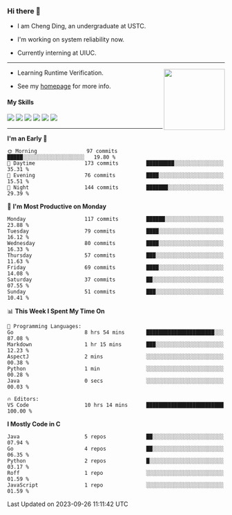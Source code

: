 ### Hi there 👋

* I am Cheng Ding, an undergraduate at USTC.
  
* I'm working on system reliability now.

* Currently interning at UIUC.

---

<img align="right" height="141" src="https://stats-of-repos-onds.vercel.app/api?username=IrisesD&theme=tokyonight&show_icons=true&count_private=true">

-  Learning Runtime Verification.

-  See my [homepage](https://irisesd.github.io) for more info.

#### My Skills

![](https://img.shields.io/badge/C++-65318e?logo=cplusplus&logoColor=fff)
![](https://img.shields.io/badge/Python-3e74a2?logo=python&logoColor=fff)
![](https://img.shields.io/badge/C-5654a2?logo=c&logoColor=fff)
![](https://img.shields.io/badge/Go-00aaff?logo=go&logoColor=fff)
![](https://img.shields.io/badge/Docker-0088ff?logo=docker&logoColor=fff)
![](https://img.shields.io/badge/Apache-D22128?logo=apache&logoColor=fff)

---
<!--START_SECTION:waka-->
**I'm an Early 🐤** 

```text
🌞 Morning                97 commits          █████░░░░░░░░░░░░░░░░░░░░   19.80 % 
🌆 Daytime                173 commits         █████████░░░░░░░░░░░░░░░░   35.31 % 
🌃 Evening                76 commits          ████░░░░░░░░░░░░░░░░░░░░░   15.51 % 
🌙 Night                  144 commits         ███████░░░░░░░░░░░░░░░░░░   29.39 % 
```
📅 **I'm Most Productive on Monday** 

```text
Monday                   117 commits         ██████░░░░░░░░░░░░░░░░░░░   23.88 % 
Tuesday                  79 commits          ████░░░░░░░░░░░░░░░░░░░░░   16.12 % 
Wednesday                80 commits          ████░░░░░░░░░░░░░░░░░░░░░   16.33 % 
Thursday                 57 commits          ███░░░░░░░░░░░░░░░░░░░░░░   11.63 % 
Friday                   69 commits          ████░░░░░░░░░░░░░░░░░░░░░   14.08 % 
Saturday                 37 commits          ██░░░░░░░░░░░░░░░░░░░░░░░   07.55 % 
Sunday                   51 commits          ███░░░░░░░░░░░░░░░░░░░░░░   10.41 % 
```


📊 **This Week I Spent My Time On** 

```text
💬 Programming Languages: 
Go                       8 hrs 54 mins       ██████████████████████░░░   87.08 % 
Markdown                 1 hr 15 mins        ███░░░░░░░░░░░░░░░░░░░░░░   12.23 % 
AspectJ                  2 mins              ░░░░░░░░░░░░░░░░░░░░░░░░░   00.38 % 
Python                   1 min               ░░░░░░░░░░░░░░░░░░░░░░░░░   00.28 % 
Java                     0 secs              ░░░░░░░░░░░░░░░░░░░░░░░░░   00.03 % 

🔥 Editors: 
VS Code                  10 hrs 14 mins      █████████████████████████   100.00 % 
```

**I Mostly Code in C** 

```text
Java                     5 repos             ██░░░░░░░░░░░░░░░░░░░░░░░   07.94 % 
Go                       4 repos             ██░░░░░░░░░░░░░░░░░░░░░░░   06.35 % 
Python                   2 repos             █░░░░░░░░░░░░░░░░░░░░░░░░   03.17 % 
Roff                     1 repo              ░░░░░░░░░░░░░░░░░░░░░░░░░   01.59 % 
JavaScript               1 repo              ░░░░░░░░░░░░░░░░░░░░░░░░░   01.59 % 
```




 Last Updated on 2023-09-26 11:11:42 UTC
<!--END_SECTION:waka-->

